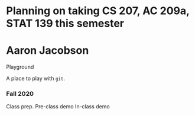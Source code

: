 # Planning on taking CS 207, AC 209a, STAT 139 this semester

# Aaron Jacobson

Playground

A place to play with `git`.

### Fall 2020
Class prep.
Pre-class demo
In-class demo
